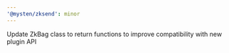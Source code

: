 ```yaml
---
'@mysten/zksend': minor
---
```


Update ZkBag class to return functions to improve compatibility with new plugin API
